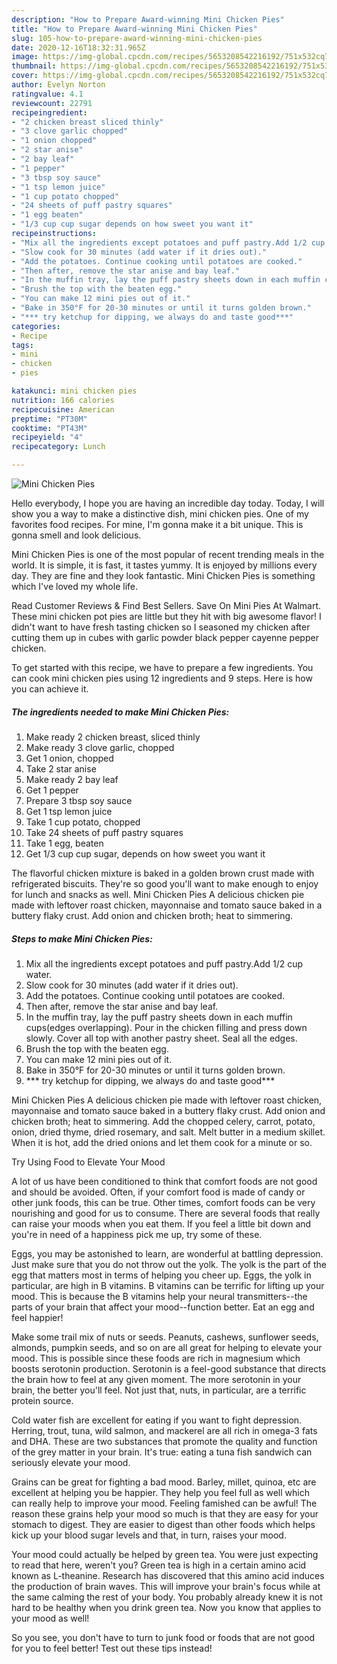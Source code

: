 ```yaml
---
description: "How to Prepare Award-winning Mini Chicken Pies"
title: "How to Prepare Award-winning Mini Chicken Pies"
slug: 105-how-to-prepare-award-winning-mini-chicken-pies
date: 2020-12-16T18:32:31.965Z
image: https://img-global.cpcdn.com/recipes/5653208542216192/751x532cq70/mini-chicken-pies-recipe-main-photo.jpg
thumbnail: https://img-global.cpcdn.com/recipes/5653208542216192/751x532cq70/mini-chicken-pies-recipe-main-photo.jpg
cover: https://img-global.cpcdn.com/recipes/5653208542216192/751x532cq70/mini-chicken-pies-recipe-main-photo.jpg
author: Evelyn Norton
ratingvalue: 4.1
reviewcount: 22791
recipeingredient:
- "2 chicken breast sliced thinly"
- "3 clove garlic chopped"
- "1 onion chopped"
- "2 star anise"
- "2 bay leaf"
- "1 pepper"
- "3 tbsp soy sauce"
- "1 tsp lemon juice"
- "1 cup potato chopped"
- "24 sheets of puff pastry squares"
- "1 egg beaten"
- "1/3 cup cup sugar depends on how sweet you want it"
recipeinstructions:
- "Mix all the ingredients except potatoes and puff pastry.Add 1/2 cup water."
- "Slow cook for 30 minutes (add water if it dries out)."
- "Add the potatoes. Continue cooking until potatoes are cooked."
- "Then after, remove the star anise and bay leaf."
- "In the muffin tray, lay the puff pastry sheets down in each muffin cups(edges overlapping). Pour in the chicken filling and press down slowly. Cover all top with another pastry sheet. Seal all the edges."
- "Brush the top with the beaten egg."
- "You can make 12 mini pies out of it."
- "Bake in 350°F for 20-30 minutes or until it turns golden brown."
- "*** try ketchup for dipping, we always do and taste good***"
categories:
- Recipe
tags:
- mini
- chicken
- pies

katakunci: mini chicken pies 
nutrition: 166 calories
recipecuisine: American
preptime: "PT30M"
cooktime: "PT43M"
recipeyield: "4"
recipecategory: Lunch

---
```



![Mini Chicken Pies](https://img-global.cpcdn.com/recipes/5653208542216192/751x532cq70/mini-chicken-pies-recipe-main-photo.jpg)

Hello everybody, I hope you are having an incredible day today. Today, I will show you a way to make a distinctive dish, mini chicken pies. One of my favorites food recipes. For mine, I'm gonna make it a bit unique. This is gonna smell and look delicious.

Mini Chicken Pies is one of the most popular of recent trending meals in the world. It is simple, it is fast, it tastes yummy. It is enjoyed by millions every day. They are fine and they look fantastic. Mini Chicken Pies is something which I've loved my whole life.

Read Customer Reviews &amp; Find Best Sellers. Save On Mini Pies At Walmart. These mini chicken pot pies are little but they hit with big awesome flavor! I didn&#39;t want to have fresh tasting chicken so I seasoned my chicken after cutting them up in cubes with garlic powder black pepper cayenne pepper chicken.


To get started with this recipe, we have to prepare a few ingredients. You can cook mini chicken pies using 12 ingredients and 9 steps. Here is how you can achieve it.

<!--inarticleads1-->

##### The ingredients needed to make Mini Chicken Pies:

1. Make ready 2 chicken breast, sliced thinly
1. Make ready 3 clove garlic, chopped
1. Get 1 onion, chopped
1. Take 2 star anise
1. Make ready 2 bay leaf
1. Get 1 pepper
1. Prepare 3 tbsp soy sauce
1. Get 1 tsp lemon juice
1. Take 1 cup potato, chopped
1. Take 24 sheets of puff pastry squares
1. Take 1 egg, beaten
1. Get 1/3 cup cup sugar, depends on how sweet you want it


The flavorful chicken mixture is baked in a golden brown crust made with refrigerated biscuits. They&#39;re so good you&#39;ll want to make enough to enjoy for lunch and snacks as well. Mini Chicken Pies A delicious chicken pie made with leftover roast chicken, mayonnaise and tomato sauce baked in a buttery flaky crust. Add onion and chicken broth; heat to simmering. 

<!--inarticleads2-->

##### Steps to make Mini Chicken Pies:

1. Mix all the ingredients except potatoes and puff pastry.Add 1/2 cup water.
1. Slow cook for 30 minutes (add water if it dries out).
1. Add the potatoes. Continue cooking until potatoes are cooked.
1. Then after, remove the star anise and bay leaf.
1. In the muffin tray, lay the puff pastry sheets down in each muffin cups(edges overlapping). Pour in the chicken filling and press down slowly. Cover all top with another pastry sheet. Seal all the edges.
1. Brush the top with the beaten egg.
1. You can make 12 mini pies out of it.
1. Bake in 350°F for 20-30 minutes or until it turns golden brown.
1. *** try ketchup for dipping, we always do and taste good***


Mini Chicken Pies A delicious chicken pie made with leftover roast chicken, mayonnaise and tomato sauce baked in a buttery flaky crust. Add onion and chicken broth; heat to simmering. Add the chopped celery, carrot, potato, onion, dried thyme, dried rosemary, and salt. Melt butter in a medium skillet. When it is hot, add the dried onions and let them cook for a minute or so. 

Try Using Food to Elevate Your Mood


A lot of us have been conditioned to think that comfort foods are not good and should be avoided. Often, if your comfort food is made of candy or other junk foods, this can be true. Other times, comfort foods can be very nourishing and good for us to consume. There are several foods that really can raise your moods when you eat them. If you feel a little bit down and you're in need of a happiness pick me up, try some of these.

Eggs, you may be astonished to learn, are wonderful at battling depression. Just make sure that you do not throw out the yolk. The yolk is the part of the egg that matters most in terms of helping you cheer up. Eggs, the yolk in particular, are high in B vitamins. B vitamins can be terrific for lifting up your mood. This is because the B vitamins help your neural transmitters--the parts of your brain that affect your mood--function better. Eat an egg and feel happier!

Make some trail mix of nuts or seeds. Peanuts, cashews, sunflower seeds, almonds, pumpkin seeds, and so on are all great for helping to elevate your mood. This is possible since these foods are rich in magnesium which boosts serotonin production. Serotonin is a feel-good substance that directs the brain how to feel at any given moment. The more serotonin in your brain, the better you'll feel. Not just that, nuts, in particular, are a terrific protein source.

Cold water fish are excellent for eating if you want to fight depression. Herring, trout, tuna, wild salmon, and mackerel are all rich in omega-3 fats and DHA. These are two substances that promote the quality and function of the grey matter in your brain. It's true: eating a tuna fish sandwich can seriously elevate your mood. 

Grains can be great for fighting a bad mood. Barley, millet, quinoa, etc are excellent at helping you be happier. They help you feel full as well which can really help to improve your mood. Feeling famished can be awful! The reason these grains help your mood so much is that they are easy for your stomach to digest. They are easier to digest than other foods which helps kick up your blood sugar levels and that, in turn, raises your mood.

Your mood could actually be helped by green tea. You were just expecting to read that here, weren't you? Green tea is high in a certain amino acid known as L-theanine. Research has discovered that this amino acid induces the production of brain waves. This will improve your brain's focus while at the same calming the rest of your body. You probably already knew it is not hard to be healthy when you drink green tea. Now you know that applies to your mood as well!

So you see, you don't have to turn to junk food or foods that are not good for you to feel better! Test out  these tips  instead!

